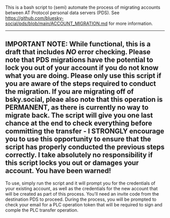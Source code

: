 This is a bash script to (semi) automate the process of migrating accounts between AT Protocol personal data servers (PDS). See https://github.com/bluesky-social/pds/blob/main/ACCOUNT_MIGRATION.md for more information.

---
IMPORTANT NOTE: While functional, this is a draft that includes *NO* error checking. Please note that PDS migrations have the potential to lock you out of your account if you do not know what you are doing. Please only use this script if you are aware of the steps required to conduct the migration. If you are migrating off of bsky.social, pleae also note that this operation is PERMANENT, as there is currently no way to migrate back. The script will give you one last chance at the end to check everything before committing the transfer - I STRONGLY encourage you to use this opportunity to ensure that the script has properly conducted the previous steps correctly. I take absolutely no responsibility if this script locks you out or damages your account. You have been warned!
---

To use, simply run the script and it will prompt you for the credentials of your existing account, as well as the credentials for the new account that will be created as part of this process. You'll need an invite code from the destination PDS to proceed. During the process, you will be prompted to check your email for a PLC operation token that will be required to sign and comple the PLC transfer operation.
